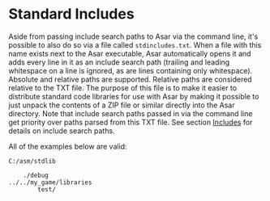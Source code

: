 # Standard Includes

Aside from passing include search paths to Asar via the command line, it's possible to also do so via a file called `stdincludes.txt`. When a file with this name exists next to the Asar executable, Asar automatically opens it and adds every line in it as an include search path (trailing and leading whitespace on a line is ignored, as are lines containing only whitespace). Absolute and relative paths are supported. Relative paths are considered relative to the TXT file. The purpose of this file is to make it easier to distribute standard code libraries for use with Asar by making it possible to just unpack the contents of a ZIP file or similar directly into the Asar directory. Note that include search paths passed in via the command line get priority over paths parsed from this TXT file. See section [Includes](./includes.md) for details on include search paths.

All of the examples below are valid:

```
C:/asm/stdlib

    ./debug
../../my_game/libraries
        test/
```
